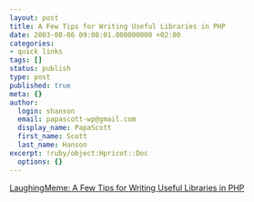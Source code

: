```yaml
---
layout: post
title: A Few Tips for Writing Useful Libraries in PHP
date: 2003-08-06 09:08:01.000000000 +02:00
categories:
- quick links
tags: []
status: publish
type: post
published: true
meta: {}
author:
  login: shanson
  email: papascott-wp@gmail.com
  display_name: PapaScott
  first_name: Scott
  last_name: Hanson
excerpt: !ruby/object:Hpricot::Doc
  options: {}
---
```

<p><a title="From the author of one of the very most useful PHP libraries" href="http://laughingmeme.org/archives/001055.html#001055">LaughingMeme: A Few Tips for Writing Useful Libraries in PHP</a></p>
